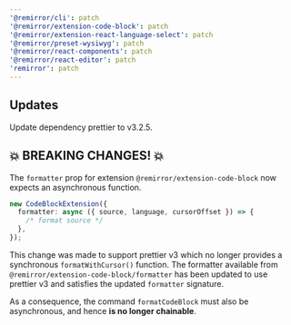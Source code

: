 ```yaml
---
'@remirror/cli': patch
'@remirror/extension-code-block': patch
'@remirror/extension-react-language-select': patch
'@remirror/preset-wysiwyg': patch
'@remirror/react-components': patch
'@remirror/react-editor': patch
'remirror': patch
---
```


## Updates

Update dependency prettier to v3.2.5.

## 💥 BREAKING CHANGES! 💥

The `formatter` prop for extension `@remirror/extension-code-block` now expects an asynchronous function.

```ts
new CodeBlockExtension({
  formatter: async ({ source, language, cursorOffset }) => {
    /* format source */
  },
});
```

This change was made to support prettier v3 which no longer provides a synchronous `formatWithCursor()` function. The formatter available from `@remirror/extension-code-block/formatter` has been updated to use prettier v3 and satisfies the updated `formatter` signature.

As a consequence, the command `formatCodeBlock` must also be asynchronous, and hence **is no longer chainable**.
